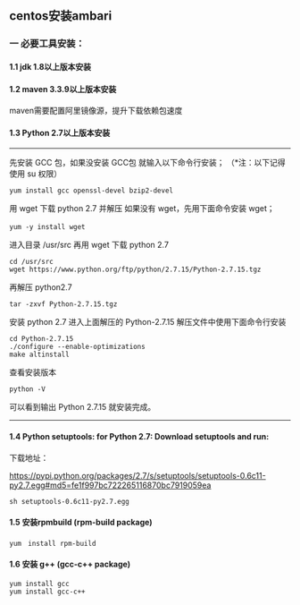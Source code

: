 ## centos安装ambari

### 一 必要工具安装：

#### 1.1 jdk 1.8以上版本安装

#### 1.2 maven 3.3.9以上版本安装
maven需要配置阿里镜像源，提升下载依赖包速度

#### 1.3 Python 2.7以上版本安装

----
先安装 GCC 包，如果没安装 GCC包 就输入以下命令行安装；
（*注：以下记得使用 su 权限）

```
yum install gcc openssl-devel bzip2-devel
```

用 wget 下载 python 2.7 并解压
如果没有 wget，先用下面命令安装 wget；

```
yum -y install wget　　
```

进入目录 /usr/src  再用 wget 下载 python 2.7

```
cd /usr/src
wget https://www.python.org/ftp/python/2.7.15/Python-2.7.15.tgz
```

再解压 python2.7

```
tar -zxvf Python-2.7.15.tgz
```

安装 python 2.7
 进入上面解压的 Python-2.7.15 解压文件中使用下面命令行安装

```
cd Python-2.7.15
./configure --enable-optimizations
make altinstall
```

查看安装版本
```
python -V
```
可以看到输出 Python 2.7.15 就安装完成。

----

#### 1.4 Python setuptools: for Python 2.7:  Download setuptools and run:

下载地址：

<https://pypi.python.org/packages/2.7/s/setuptools/setuptools-0.6c11-py2.7.egg#md5=fe1f997bc722265116870bc7919059ea>

```
sh setuptools-0.6c11-py2.7.egg
```

#### 1.5 安装rpmbuild (rpm-build package)
```
yum　install rpm-build
```

#### 1.6 安装 g++ (gcc-c++ package)
```
yum install gcc
yum install gcc-c++
```


         

